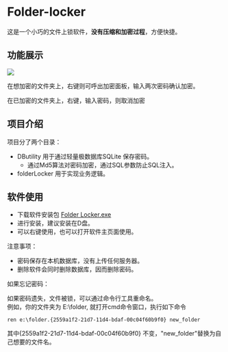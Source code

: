# Folder-locker

这是一个小巧的文件上锁软件，**没有压缩和加密过程**，方便快捷。

## 功能展示

![](locker.gif)

在想加密的文件夹上，右键则可呼出加密面板，输入两次密码确认加密。

在已加密的文件夹上，右键，输入密码，则取消加密

## 项目介绍

项目分了两个目录：

- DButility 用于通过轻量极数据库SQLite 保存密码。
    - 通过Md5算法对密码加密，通过SQL参数防止SQL注入。
- folderLocker 用于实现业务逻辑。
    

## 软件使用

- 下载软件安装包 [Folder Locker.exe](https://github.com/Albert-W/Folder-locker/blob/master/Folder%20Locker.exe)
- 进行安装，建议安装在D盘。
- 可以右键使用，也可以打开软件主页面使用。


注意事项：
- 密码保存在本机数据库，没有上传任何服务器。
- 删除软件会同时删除数据库，因而删除密码。


如果忘记密码：

如果密码遗失，文件被锁，可以通过命令行工具重命名。   
例如，你的文件夹为 E:\folder, 就打开cmd命令窗口，执行如下命令     
```
ren e:\folder.{2559a1f2-21d7-11d4-bdaf-00c04f60b9f0} new_folder
```
其中{2559a1f2-21d7-11d4-bdaf-00c04f60b9f0} 不变，"new_folder"替换为自己想要的文件名。


